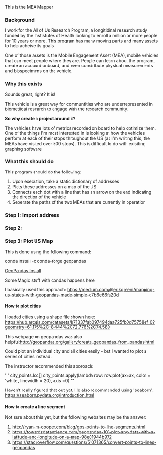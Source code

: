 This is the MEA Mapper
    
### Background
    
I work for the All of Us Research Program, a longitidinal research study funded by the Instistutes of Health looking to enroll a million or more people for 10 years or more. This program has many moving parts and many assets to help acheive its goals.
    
One of those assets is the Mobile Engagement Asset (MEA), mobile vehicles that can meet people where they are. People can learn about the program, create an account onboard, and even constribute physical measurements and biospecimens on the vehicle.
    
### Why this exists
    
Sounds great, right? It is! 
    
This vehicle is a great way for communtities who are underrepresented in biomedical research to engage with the research community.
    
**So why create a project around it?**
    
The vehicles have lots of metrics recorded on board to help optimize them. One of the things I'm most interested in is looking at how the vehicles perform at each of their stops throughout the US (as I'm writing this, the MEAs have visited over 500 stops). This is difficult to do with exisiting graphing software
    
### What this should do
    
This program should do the following:
1. Upon execution, take a static dictionary of addresses
2. Plots these addresses on a map of the US
3. Connects each dot with a line that has an arrow on the end indicating the direction of the vehicle
4. Seperate the paths of the two MEAs that are currently in operation
        
### Step 1: Import address
### Step 2: 
### Step 3: Plot US Map

This is done using the following command:

 conda install -c conda-forge geopandas
 
 [GeoPandas Install](http://geopandas.org/install.html)
    
Some Magic stuff with condas happens here

I basically used this approach: https://medium.com/@erikgreenj/mapping-us-states-with-geopandas-made-simple-d7b6e66fa20d

#### How to plot cities

I loaded cities using a shape file shown here: https://hub.arcgis.com/datasets/b71337fab097494daa725fb0d75758ef_0?geometry=61.175%2C-8.444%2C72.776%2C74.580

This webpage on geopandas was also helpful:http://geopandas.org/gallery/create_geopandas_from_pandas.html

Could plot an individual city and all cities easily - but I wanted to plot a series of cities instead.

The instructor recommended this approach:

'''
city_points.loc[]
city_points.apply(lambda row: row.plot(ax=ax, color = 'white', linewidth = 20), axis =0)
'''

Haven't really figured that out yet. He also recommended using 'seaborn': https://seaborn.pydata.org/introduction.html

#### How to create a line segment

Not sure about this yet, but the following websites may be the answer:
1. http://ryan-m-cooper.com/blog/gps-points-to-line-segments.html
2. https://towardsdatascience.com/geopandas-101-plot-any-data-with-a-latitude-and-longitude-on-a-map-98e01944b972
3. https://stackoverflow.com/questions/51071365/convert-points-to-lines-geopandas




